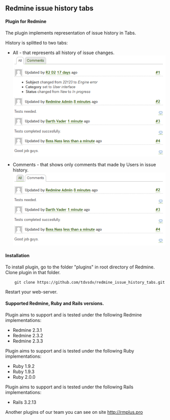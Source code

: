 ## Redmine issue history tabs

#### Plugin for Redmine

The plugin implements representation of issue history in Tabs.

History is splitted to two tabs:
* All - that represents all history of issue changes.
![Interface](https://github.com/tdvsdv/redmine_issue_history_tabs/raw/master/screenshots/interface.png "Interface")

* Comments - that shows only comments that made by Users in issue history.
![Interface2](https://github.com/tdvsdv/redmine_issue_history_tabs/raw/master/screenshots/interface2.png "Interface2")

#### Installation
To install plugin, go to the folder "plugins" in root directory of Redmine.
Clone plugin in that folder.

		git clone https://github.com/tdvsdv/redmine_issue_history_tabs.git

Restart your web-server.

#### Supported Redmine, Ruby and Rails versions.

Plugin aims to support and is tested under the following Redmine implementations:
* Redmine 2.3.1
* Redmine 2.3.2
* Redmine 2.3.3

Plugin aims to support and is tested under the following Ruby implementations:
* Ruby 1.9.2
* Ruby 1.9.3
* Ruby 2.0.0

Plugin aims to support and is tested under the following Rails implementations:
* Rails 3.2.13


Another plugins of our team you can see on site http://rmplus.pro
